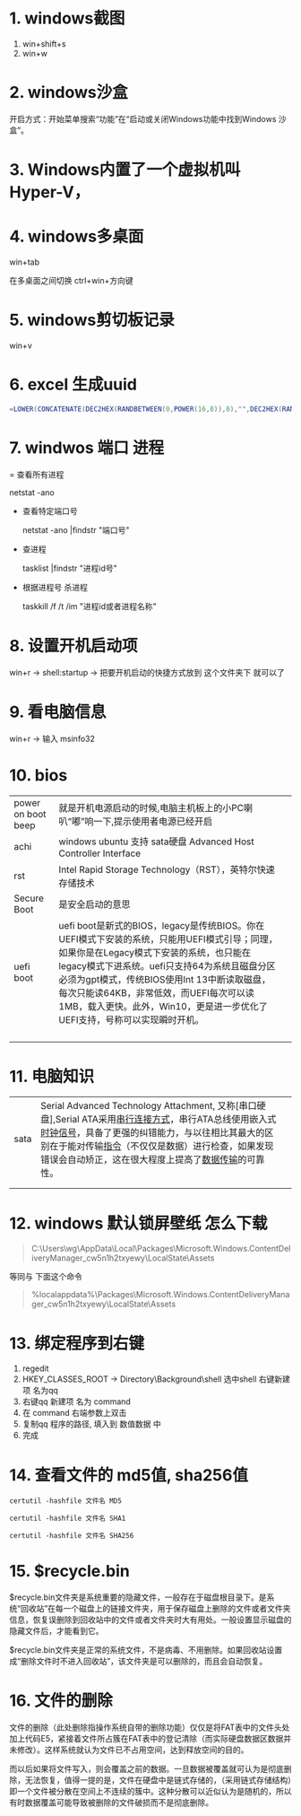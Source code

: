 # 1. windows截图

1. win+shift+s
2. win+w

# 2. windows沙盒

开启方式：开始菜单搜索“功能”在“启动或关闭Windows功能中找到Windows 沙盒”。

# 3. Windows内置了一个虚拟机叫Hyper-V，

# 4. windows多桌面

win+tab

在多桌面之间切换 ctrl+win+方向键

# 5. windows剪切板记录

win+v



# 6. excel 生成uuid

```java
=LOWER(CONCATENATE(DEC2HEX(RANDBETWEEN(0,POWER(16,8)),8),"",DEC2HEX(RANDBETWEEN(0,POWER(16,4)),4),"","4",DEC2HEX(RANDBETWEEN(0,POWER(16,3)),3),"",DEC2HEX(RANDBETWEEN(8,11)),DEC2HEX(RANDBETWEEN(0,POWER(16,3)),3),"",DEC2HEX(RANDBETWEEN(0,POWER(16,8)),8),DEC2HEX(RANDBETWEEN(0,POWER(16,4)),4)))
```




# 7. windwos 端口 进程



= 查看所有进程

netstat -ano

- 查看特定端口号

  netstat -ano |findstr "端口号"

- 查进程

  tasklist |findstr "进程id号"

- 根据进程号 杀进程

  taskkill /f /t /im "进程id或者进程名称"





# 8. 设置开机启动项

win+r -> shell:startup -> 把要开机启动的快捷方式放到 这个文件夹下 就可以了



# 9. 看电脑信息

win+r -> 输入 msinfo32 



# 10. bios

|                    |                                                              |      |
| ------------------ | ------------------------------------------------------------ | ---- |
| power on boot beep | 就是开机电源启动的时候,电脑主机板上的小PC喇叭“嘟”响一下,提示使用者电源已经开启 |      |
| achi               | windows ubuntu 支持 sata硬盘 Advanced Host Controller Interface |      |
| rst                | Intel Rapid Storage Technology（RST），英特尔快速存储技术    |      |
| Secure Boot        | 是安全启动的意思                                             |      |
| uefi boot          | uefi boot是新式的BIOS，legacy是传统BIOS。你在UEFI模式下安装的系统，只能用UEFI模式引导；同理，如果你是在Legacy模式下安装的系统，也只能在legacy模式下进系统。uefi只支持64为系统且磁盘分区必须为gpt模式，传统BIOS使用Int 13中断读取磁盘，每次只能读64KB，非常低效，而UEFI每次可以读1MB，载入更快。此外，Win10，更是进一步优化了UEFI支持，号称可以实现瞬时开机。 |      |
|                    |                                                              |      |
|                    |                                                              |      |
|                    |                                                              |      |
|                    |                                                              |      |



# 11. 电脑知识

|      |                                                              |      |
| ---- | ------------------------------------------------------------ | ---- |
| sata | Serial Advanced Technology Attachment, 又称[串口硬盘],Serial ATA采用[串行连接方式](https://baike.baidu.com/item/串行连接方式/3023844)，串行ATA总线使用嵌入式[时钟信号](https://baike.baidu.com/item/时钟信号/3414770)，具备了更强的纠错能力，与以往相比其最大的区别在于能对传输[指令](https://baike.baidu.com/item/指令/3225201)（不仅仅是数据）进行检查，如果发现错误会自动矫正，这在很大程度上提高了[数据传输](https://baike.baidu.com/item/数据传输/2987565)的可靠性。 |      |
|      |                                                              |      |
|      |                                                              |      |





#  12. windows 默认锁屏壁纸 怎么下载

> C:\Users\wg\AppData\Local\Packages\Microsoft.Windows.ContentDeliveryManager_cw5n1h2txyewy\LocalState\Assets

等同与 下面这个命令

> %localappdata%\Packages\Microsoft.Windows.ContentDeliveryManager_cw5n1h2txyewy\LocalState\Assets

# 13. 绑定程序到右键

1. regedit
2. HKEY_CLASSES_ROOT -> Directory\Background\shell  选中shell 右键新建项 名为qq
3. 右键qq 新建项 名为 command
4. 在 command 右端参数上双击
5. 复制qq 程序的路径, 填入到 数值数据 中
6. 完成





# 14. 查看文件的 md5值, sha256值

```
certutil -hashfile 文件名 MD5

certutil -hashfile 文件名 SHA1

certutil -hashfile 文件名 SHA256
```



# 15. $recycle.bin

$recycle.bin文件夹是系统重要的隐藏文件，一般存在于磁盘根目录下。是系统“回收站”在每一个磁盘上的链接文件夹，用于保存磁盘上删除的文件或者文件夹信息，恢复误删除到回收站中的文件或者文件夹时大有用处。一般设置显示磁盘的隐藏文件后，才能看到它。

$recycle.bin文件夹是正常的系统文件，不是病毒、不用删除。如果回收站设置成“删除文件时不进入回收站”，该文件夹是可以删除的，而且会自动恢复。



# 16. 文件的删除

文件的删除（此处删除指操作系统自带的删除功能）仅仅是将FAT表中的文件头处加上代码E5，紧接着文件所占簇在FAT表中的登记清除（而实际硬盘数据区数据并未修改）。这样系统就认为文件已不占用空间，达到释放空间的目的。

而以后如果将文件写入，则会覆盖之前的数据。一旦数据被覆盖就可认为是彻底删除，无法恢复，值得一提的是，文件在硬盘中是链式存储的，（采用链式存储结构）即一个文件被分散在空间上不连续的簇中。这种分散可以近似认为是随机的，所以有时数据覆盖可能导致被删除的文件破损而不是彻底删除。